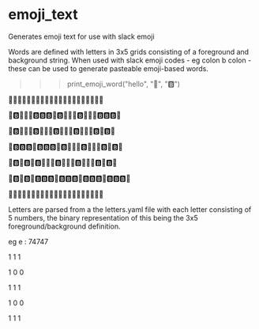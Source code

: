 # emoji_text
Generates emoji text for use with slack emoji

Words are defined with letters in 3x5 grids consisting of a foreground and background string. When used with slack emoji codes - eg colon b colon - these can be used to generate pasteable emoji-based words.

>>> print_emoji_word("hello", ":pray:", ":b:")

:pray::pray::pray::pray::pray::pray::pray::pray::pray::pray::pray::pray::pray::pray::pray::pray::pray::pray::pray::pray::pray:

:pray::b::pray::pray::pray::b::b::b::pray::b::pray::pray::pray::b::pray::pray::pray::b::b::b::pray:

:pray::b::pray::pray::pray::b::pray::pray::pray::b::pray::pray::pray::b::pray::pray::pray::b::pray::b::pray:

:pray::b::b::b::pray::b::b::b::pray::b::pray::pray::pray::b::pray::pray::pray::b::pray::b::pray:

:pray::b::pray::b::pray::b::pray::pray::pray::b::pray::pray::pray::b::pray::pray::pray::b::pray::b::pray:

:pray::b::pray::b::pray::b::b::b::pray::b::b::b::pray::b::b::b::pray::b::b::b::pray:

:pray::pray::pray::pray::pray::pray::pray::pray::pray::pray::pray::pray::pray::pray::pray::pray::pray::pray::pray::pray::pray:

Letters are parsed from a the letters.yaml file with each letter consisting of 5 numbers, the binary representation of this being the 3x5 foreground/background definition. 

eg e : 74747

1  1  1

1  0  0

1  1  1

1  0  0

1  1  1
